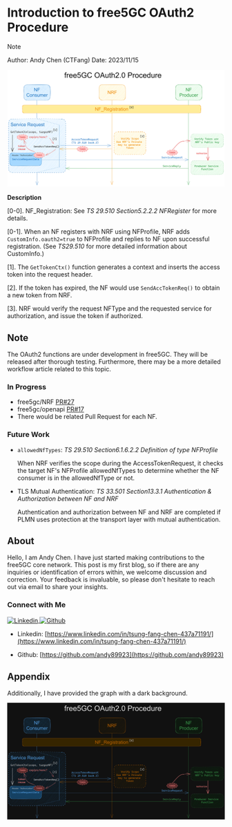 # Introduction to free5GC OAuth2 Procedure

>[!NOTE]
> Author: Andy Chen (CTFang) 
> Date: 2023/11/15

![OAuth2_Light](./OAuth2_light.png)

**Description** 

[0-0]. NF_Registration: See *TS 29.510 Section5.2.2.2 NFRegister* for more details. 

[0-1]. When an NF registers with NRF using NFProfile, NRF adds ```CustomInfo.oauth2=true``` to NFProfile and replies to NF upon successful registration. (See *TS29.510* for more detailed information about CustomInfo.)

[1]. The ```GetTokenCtx()``` function generates a context and inserts the access token into the request header.

[2]. If the token has expired, the NF would use ```SendAccTokenReq()``` to obtain a new token from NRF.

[3]. NRF would verify the request NFType and the requested service for authorization, and issue the token if authorized.


## Note
The OAuth2 functions are under development in free5GC. They will be released after thorough testing. Furthermore, there may be a more detailed workflow article related to this topic.

### In Progress
- free5gc/NRF [PR#27](https://github.com/free5gc/nrf/pull/27)
- free5gc/openapi [PR#17](https://github.com/free5gc/openapi/pull/17)
- There would be related Pull Request for each NF. 

### Future Work
- ```allowedNfTypes```: *TS 29.510 Section6.1.6.2.2 Definition of type NFProfile*

	When NRF verifies the scope during the AccessTokenRequest, it checks the target NF's NFProfile allowedNfTypes to determine whether the NF consumer is in the allowedNfType or not.

- TLS Mutual Authentication: *TS 33.501 Section13.3.1 Authentication & Authorization between NF and NRF*

	Authentication and authorization between NF and NRF are completed if PLMN uses protection at the transport layer with mutual authentication.



## About
Hello, I am Andy Chen. I have just started making contributions to the free5GC core network. This post is my first blog, so if there are any inquiries or identification of errors within, we welcome discussion and correction. Your feedback is invaluable, so please don't hesitate to reach out via email to share your insights.

### Connect with Me
<p align="left">
<a href="https://www.linkedin.com/in/tsung-fang-chen-437a71191/" target="blank">
	<img align="center"
  		src="https://raw.githubusercontent.com/rahuldkjain/github-profile-readme-generator/master/src/images/icons/Social/linked-in-alt.svg"
  		alt="Linkedin" height="30" width="40" />
</a> 
<a href="https://github.com/andy89923" target="blank">
  	<img align="center"
      src="https://raw.githubusercontent.com/rahuldkjain/github-profile-readme-generator/master/src/images/icons/Social/github.svg"
      alt="Github" height="30" width="40" />
</a> 
</p>

- Linkedin: [https://www.linkedin.com/in/tsung-fang-chen-437a71191/](https://www.linkedin.com/in/tsung-fang-chen-437a71191/)

- Github: [https://github.com/andy89923](https://github.com/andy89923)


## Appendix

Additionally, I have provided the graph with a dark background.

![OAuth2_Dark](./OAuth2_dark.png)